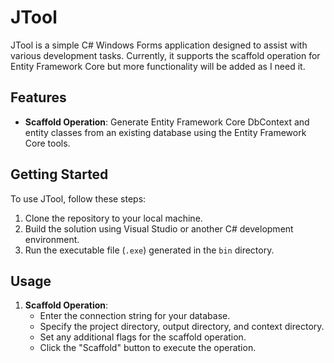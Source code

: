 # JTool

JTool is a simple C# Windows Forms application designed to assist with various development tasks. Currently, it supports the scaffold operation for Entity Framework Core but more functionality will be added as I need it.

## Features

- **Scaffold Operation**: Generate Entity Framework Core DbContext and entity classes from an existing database using the Entity Framework Core tools.

## Getting Started

To use JTool, follow these steps:

1. Clone the repository to your local machine.
2. Build the solution using Visual Studio or another C# development environment.
3. Run the executable file (`.exe`) generated in the `bin` directory.

## Usage

1. **Scaffold Operation**: 
   - Enter the connection string for your database.
   - Specify the project directory, output directory, and context directory.
   - Set any additional flags for the scaffold operation.
   - Click the "Scaffold" button to execute the operation.